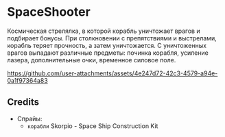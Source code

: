 # SpaceShooter

Космическая стрелялка, в которой корабль уничтожает врагов и подбирает бонусы. При столкновении с препятствиями и выстрелами, корабль теряет прочность, а затем уничтожается. С уничтоженных врагов выпадают различные предметы: починка корабля, усиление лазера, дополнительные очки, временное силовое поле.

https://github.com/user-attachments/assets/4e247d72-42c3-4579-a94e-0a1f97364a83

## Credits
- Спрайы:
	- `корабли` Skorpio - Space Ship Construction Kit
